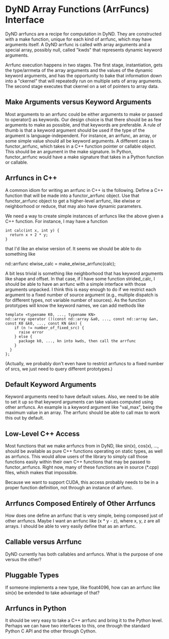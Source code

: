 ﻿# DyND Array Functions (ArrFuncs) Interface

DyND arrfuncs are a recipe for computation in DyND. They are constructed with a make function, unique for each kind of arrfunc, which
may have arguments itself. A DyND arrfunc is called with array arguments and a special array, possibly null, called "kwds" that
represents dynamic keyword arguments.

Arrfunc execution happens in two stages. The first stage, instantiation, gets the type/arrmeta of the array arguments and the values of the dynamic keyword arguments, and has the opportunity to bake that information down into a "ckernel" that will repeatedly run on multiple sets of array arguments. The second stage executes that ckernel on a set of pointers to array data.

## Make Arguments versus Keyword Arguments

Most arguments to an arrfunc could be either arguments to make or passed to operator() as keywords. Our design choice is that there should
be as few arguments to make as possible, and that keywords are preferable. A rule of thumb is that a keyword argument should be used if the type of
the argument is language-independent. For instance, an arrfunc, an array, or some simple value should all be keyword arguments. A different
case is functor_arrfunc, which takes in a C++ function pointer or callable object. This should be an argument in the make signature.
In Python, functor_arrfunc would have a make signature that takes in a Python function or callable.

## Arrfuncs in C++

A common idiom for writing an arrfunc in C++ is the following. Define a C++ function that will be made into a functor_arrfunc object.
Use that functor_arrfunc object to get a higher-level arrfunc, like elwise or neighborhood or reduce, that may also have dynamic
parameters.

We need a way to create simple instances of arrfuncs like the above given a C++ function. For instance, I may have a function 

```
int calc(int x, int y) {
  return x + 2 * y;
}
```

that I'd like an elwise version of. It seems we should be able to do something like

nd::arrfunc elwise_calc = make_elwise_arrfunc(calc);

A bit less trivial is something like neighborhood that has keyword arguments like shape and offset. In that case, if I have some function strided_calc, I should be able to have an arrfunc with a simple interface with those arguments unpacked. I think this is easy enough to do if we restrict each argument to a fixed number of source argument (e.g., multiple dispatch is for different types, not variable number of sources). As the function prototypes will know the keyword names, we can add methods like

```
template <typename K0, ..., typename KN>
nd::array operator ()(const nd::array &a0, ..., const nd::array &an, const K0 &k0, ..., const KN &kn) {
    if (n != number_of_fixed_src) {
      raise error
    } else {
      package k0, ..., kn into kwds, then call the arrfunc
    }
  }
};
```

(Actually, we probably don't even have to restrict arrfuncs to a fixed number of srcs, we just need to query different prototypes.)

## Default Keyword Arguments

Keyword arguments need to have default values. Also, we need to be able to set it up so that keyword arguments can take values computed using other arrfuncs. An example is a keyword argument like "val_max", being the maximum value in an array. The arrfunc should be able to call max to work this out by default.

## Low-Level C++ Access

Most functions that we make arrfuncs from in DyND, like sin(x), cos(x), ..., should be available as pure C++ functions operating on static types, as well as arrfuncs. This would allow users of the library to simply call those functions easily within their own C++ functions that may be passed to functor_arrfuncs. Right now, many of these functions are in source (*.cpp) files, which makes that impossible.

Because we want to support CUDA, this access probably needs to be in a proper function definition, not through an instance of arrfunc.

## Arrfuncs Composed Entirely of Other Arrfuncs

How does one define an arrfunc that is very simple, being composed just of other arrfuncs. Maybe I want an arrfunc like (x * y - z), where x, y, z are all arrays. I should be able to very easily define that as an arrfunc.

## Callable versus Arrfunc

DyND currently has both callables and arrfuncs. What is the purpose of one versus the other?

## Pluggable Types

If someone implements a new type, like float4096, how can an arrfunc like sin(x) be extended to take advantage of that?

## Arrfuncs in Python

It should be very easy to take a C++ arrfunc and bring it to the Python level. Perhaps we can have two interfaces to this, one through the standard Python C API and the other through Cython.
